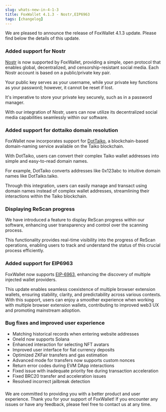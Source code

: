 ```yaml
---
slug: whats-new-in-4-1-3
title: FoxWallet 4.1.3 - Nostr,EIP6963
tags: [changelog]
---
```


We are pleased to announce the release of FoxWallet 4.1.3 update. Please find below the details of this update.
<!--truncate-->

### Added support for Nostr
[Nostr](https://nostr.com/) is now supported by FoxWallet, providing a simple, open protocol that enables global, decentralized, and censorship-resistant social media. Each Nostr account is based on a public/private key pair.   

Your public key serves as your username, while your private key functions as your password; however, it cannot be reset if lost.  

It's imperative to store your private key securely, such as in a password manager.   

With our integration of Nostr, users can now utilize its decentralized social media capabilities seamlessly within our software.

### Added support for dottaiko domain resolution
FoxWallet now incorporates support for [DotTaiko](https://dottaiko.me/), a blockchain-based domain-naming service available on the Taiko blockchain.   

With DotTaiko, users can convert their complex Taiko wallet addresses into simple and easy-to-read domain names.   

For example, DotTaiko converts addresses like 0x123abc to intuitive domain names like DotTaiko.taiko.   

Through this integration, users can easily manage and transact using domain names instead of complex wallet addresses, streamlining their interactions within the Taiko blockchain.

### Displaying ReScan progress
We have introduced a feature to display ReScan progress within our software, enhancing user transparency and control over the scanning process.  

This functionality provides real-time visibility into the progress of ReScan operations, enabling users to track and understand the status of this crucial process efficiently.

### Added support for EIP6963
FoxWallet now supports [EIP-6963](https://eips.ethereum.org/EIPS/eip-6963), enhancing the discovery of multiple injected wallet providers.   

This update enables seamless coexistence of multiple browser extension wallets, ensuring stability, clarity, and predictability across various contexts. With this support, users can enjoy a smoother experience when working with multiple browser extension wallets, contributing to improved web3 UX and promoting mainstream adoption.

### Bug fixes and improved user experience
- Matching historical records when entering website addresses
- OneId now supports Solana
- Enhanced interaction for selecting NFT avatars
- Improved user interface for fiat currency deposits
- Optimized ZKFair transfers and gas estimation
- Advanced mode for transfers now supports custom nonces
- Return error codes during EVM DApp interactions
- Fixed issue with inadequate priority fee during transaction acceleration
- Fixed BRC20 transfer and acceleration issues
- Resolved incorrect jailbreak detection

### 
We are committed to providing you with a better product and user experience. Thank you for your support of FoxWallet! If you encounter any issues or have any feedback, please feel free to contact us at any time.